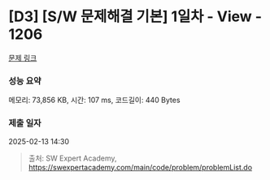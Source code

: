 # [D3] [S/W 문제해결 기본] 1일차 - View - 1206 

[문제 링크](https://swexpertacademy.com/main/code/problem/problemDetail.do?contestProbId=AV134DPqAA8CFAYh) 

### 성능 요약

메모리: 73,856 KB, 시간: 107 ms, 코드길이: 440 Bytes

### 제출 일자

2025-02-13 14:30



> 출처: SW Expert Academy, https://swexpertacademy.com/main/code/problem/problemList.do